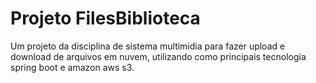 # Projeto FilesBiblioteca
Um projeto da disciplina de sistema multimidia para fazer upload e download de arquivos em nuvem, utilizando como principais tecnologia spring boot e amazon aws s3.
